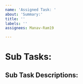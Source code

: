 ```yaml
---
name: 'Assigned Task: '
about: 'Summary:'
title: ''
labels: ''
assignees: Manav-Ram19

---
```


# Sub Tasks:

## Sub Task Descriptions:
